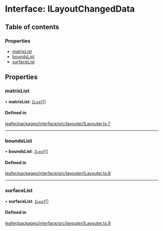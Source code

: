 # Interface: ILayoutChangedData

## Table of contents

### Properties

- [matrixList](ILayoutChangedData.md#matrixlist)
- [boundsList](ILayoutChangedData.md#boundslist)
- [surfaceList](ILayoutChangedData.md#surfacelist)

## Properties

### matrixList

• **matrixList**: [`ILeaf`](ILeaf.md)[]

#### Defined in

[leafer/packages/interface/src/layouter/ILayouter.ts:7](https://github.com/leaferjs/leafer/blob/27a24ec/packages/interface/src/layouter/ILayouter.ts#L7)

___

### boundsList

• **boundsList**: [`ILeaf`](ILeaf.md)[]

#### Defined in

[leafer/packages/interface/src/layouter/ILayouter.ts:8](https://github.com/leaferjs/leafer/blob/27a24ec/packages/interface/src/layouter/ILayouter.ts#L8)

___

### surfaceList

• **surfaceList**: [`ILeaf`](ILeaf.md)[]

#### Defined in

[leafer/packages/interface/src/layouter/ILayouter.ts:9](https://github.com/leaferjs/leafer/blob/27a24ec/packages/interface/src/layouter/ILayouter.ts#L9)
